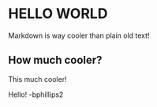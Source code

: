 HELLO WORLD
===========

Markdown is way cooler than plain old text!

How much cooler?
----------------

This much cooler!

Hello!
-bphillips2
